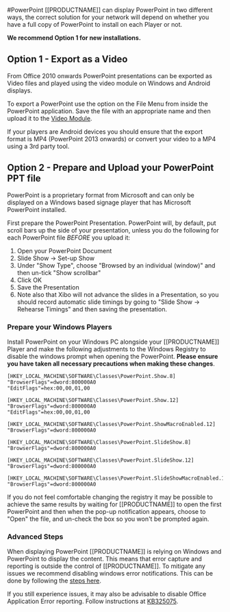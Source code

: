 <!--toc=widgets-->
#PowerPoint
[[PRODUCTNAME]] can display PowerPoint in two different ways, the correct solution for your network will depend on whether you have a full copy of PowerPoint to install on each Player or not.

**We recommend Option 1 for new installations.**

## Option 1 - Export as a Video
From Office 2010 onwards PowerPoint presentations can be exported as Video files and played using the video module on Windows and Android displays.

To export a PowerPoint use the option on the File Menu from inside the PowerPoint application. Save the file with an appropriate name and then upload it to the [Video Module](media_module_video.html).

If your players are Android devices you should ensure that the export format is MP4 (PowerPoint 2013 onwards) or convert your video to a MP4 using a 3rd party tool.

## Option 2 - Prepare and Upload your PowerPoint PPT file
PowerPoint is a proprietary format from Microsoft and can only be displayed on a Windows based signage player that has Microsoft PowerPoint installed.

First prepare the PowerPoint Presentation. PowerPoint will, by default, put scroll bars up the side of your presentation, unless you do the following for each PowerPoint file *BEFORE* you upload it:

1. Open your PowerPoint Document
2. Slide Show -> Set-up Show
3. Under "Show Type", choose "Browsed by an individual (window)" and then un-tick "Show scrollbar"
4. Click OK
5. Save the Presentation
6. Note also that Xibo will not advance the slides in a Presentation, so you should record automatic slide timings by going to "Slide Show -> Rehearse Timings" and then saving the presentation.

<a name="machine_preparation"></a>
### Prepare your Windows Players
Install PowerPoint on your Windows PC alongside your [[PRODUCTNAME]] Player and make the following adjustments to the Windows Registry to disable the windows prompt when opening the PowerPoint. **Please ensure you have taken all necessary precautions when making these changes**.

``` registry
[HKEY_LOCAL_MACHINE\SOFTWARE\Classes\PowerPoint.Show.8]
"BrowserFlags"=dword:800000A0
"EditFlags"=hex:00,00,01,00

[HKEY_LOCAL_MACHINE\SOFTWARE\Classes\PowerPoint.Show.12]
"BrowserFlags"=dword:800000A0
"EditFlags"=hex:00,00,01,00

[HKEY_LOCAL_MACHINE\SOFTWARE\Classes\PowerPoint.ShowMacroEnabled.12]
"BrowserFlags"=dword:800000A0

[HKEY_LOCAL_MACHINE\SOFTWARE\Classes\PowerPoint.SlideShow.8]
"BrowserFlags"=dword:800000A0

[HKEY_LOCAL_MACHINE\SOFTWARE\Classes\PowerPoint.SlideShow.12]
"BrowserFlags"=dword:800000A0

[HKEY_LOCAL_MACHINE\SOFTWARE\Classes\PowerPoint.SlideShowMacroEnabled.12]
"BrowserFlags"=dword:800000A0
```

If you do not feel comfortable changing the registry it may be possible to achieve the same results by waiting for [[PRODUCTNAME]] to open the first PowerPoint and then when the pop-up notification appears, choose to "Open" the file, and un-check the box so you won't be prompted again.

### Advanced Steps
When displaying PowerPoint [[PRODUCTNAME]] is relying on Windows and PowerPoint to display the content. This means that error capture and reporting is outside the control of [[PRODUCTNAME]]. To mitigate any issues we recommend disabling windows error notifications. This can be done by following the [steps here](http://www.windowsnetworking.com/articles_tutorials/Disable-Error-Reporting-Windows-XP-Server-2003.html).

If you still experience issues, it may also be advisable to disable Office Application Error reporting. Follow instructions at [KB325075](http://support.microsoft.com/kb/325075).
